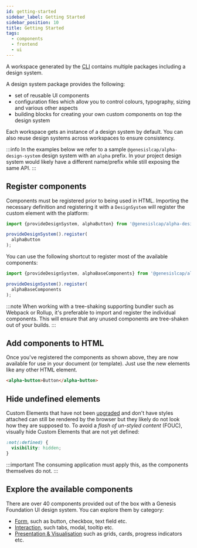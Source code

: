 ```yaml
---
id: getting-started
sidebar_label: Getting Started
sidebar_position: 10
title: Getting Started
tags:
  - components
  - frontend
  - ui
---
```


A workspace generated by the [CLI](/web-ui-reference/cli/) contains multiple packages including a design system.

A design system package provides the following:

* set of reusable UI components
* configuration files which allow you to control colours, typography, sizing and various other aspects
* building blocks for creating your own custom components on top the design system

Each workspace gets an instance of a design system by default. You can also reuse design systems across workspaces to ensure consistency.

:::info
In the examples below we refer to a sample `@genesislcap/alpha-design-system` design system with an `alpha` prefix. In your project design system would likely have a different name/prefix while still exposing the same API.
:::

## Register components

Components must be registered prior to being used in HTML. Importing the necessary definition and registering it with a `DesignSystem` will register the custom element with the platform:

```ts
import {provideDesignSystem, alphaButton} from '@genesislcap/alpha-design-system';

provideDesignSystem().register(
  alphaButton
);
```

You can use the following shortcut to register most of the available components:


```ts
import {provideDesignSystem, alphaBaseComponents} from '@genesislcap/alpha-design-system';

provideDesignSystem().register(
  alphaBaseComponents
);
```

:::note
When working with a tree-shaking supporting bundler such as Webpack or Rollup, it's preferable to import and register the individual components. This will ensure that any unused components are tree-shaken out of your builds.
:::

## Add components to HTML

Once you've registered the components as shown above, they are now available for use in your document (or template). Just use the new elements like any other HTML element.

```html live
<alpha-button>Button</alpha-button>
```

## Hide undefined elements

Custom Elements that have not been [upgraded](https://developers.google.com/web/fundamentals/web-components/customelements#upgrades) and don't have styles attached can still be rendered by the browser but they likely do not look how they are supposed to. To avoid a *flash of un-styled content* (FOUC), visually hide Custom Elements that are not yet defined:

```css
:not(:defined) {
  visibility: hidden;
}
```

:::important
The consuming application must apply this, as the components themselves do not.
:::


## Explore the available components

There are over 40 components provided out of the box with a Genesis Foundation UI design system. You can explore them by category:

* [Form](/web-ui-reference/components/form/button/), such as button, checkbox, text field etc.
* [Interaction](/web-ui-reference/components/interaction/accordion/), such tabs, modal, tooltip etc.
* [Presentation & Visualisation](/web-ui-reference/components/presentation/ag-grid/) such as grids, cards, progress indicators etc.